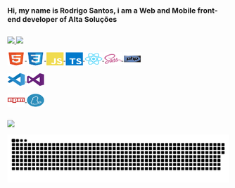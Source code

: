 ### Hi, my name is Rodrigo Santos, i am a Web and Mobile front-end developer of Alta Soluções

##

 <div>
  <a href="https://github.com/diguinholns">
  <img height="180em" src="https://github-readme-stats.vercel.app/api?username=diguinholns&show_icons=true&theme=synthwave&include_all_commits=true&count_private=true"/>
  <img height="180em" src="https://github-readme-stats.vercel.app/api/top-langs/?username=diguinholns&layout=compact&langs_count=7&theme=synthwave"/>
</div>
  
  <div style="display: inline_block"><br>
    <img align="center" alt="Digo-HTML" height="30" width="40" src="https://github.com/devicons/devicon/blob/master/icons/html5/html5-original.svg">
    <img align="center" alt="Digo-CSS3" height="30" width="40" src="https://github.com/devicons/devicon/blob/master/icons/css3/css3-original.svg">
    <img align="center" alt="Digo-Js" height="30" width="40" src="https://raw.githubusercontent.com/devicons/devicon/master/icons/javascript/javascript-plain.svg">
    <img align="center" alt="Digo-Ts" height="30" width="40" src="https://raw.githubusercontent.com/devicons/devicon/master/icons/typescript/typescript-plain.svg">
    <img align="center" alt="Digo-React" height="30" width="40" src="https://raw.githubusercontent.com/devicons/devicon/master/icons/react/react-original.svg">
    <img align="center" alt="Digo-SASS" height="30" width="40" src="https://raw.githubusercontent.com/devicons/devicon/master/icons/sass/sass-original.svg">
    <img align="center" alt="Digo-PHP" height="30" width="40" src="https://raw.githubusercontent.com/devicons/devicon/master/icons/php/php-original.svg">
    <br/>
    <br/>
    <img align="center" alt="Digo-Js" height="30" width="40" src="https://github.com/devicons/devicon/blob/master/icons/vscode/vscode-original.svg">
    <img align="center" alt="Digo-Js" height="30" width="40" src="https://github.com/devicons/devicon/blob/master/icons/visualstudio/visualstudio-plain.svg">
    <br/>
    <br/>
    <img align="center" alt="Digo-Js" height="30" width="40" src="https://github.com/devicons/devicon/blob/master/icons/npm/npm-original-wordmark.svg">
    <img align="center" alt="Digo-Js" height="30" width="40" src="https://github.com/devicons/devicon/blob/master/icons/yarn/yarn-original.svg">
  </div>
  
  ##
 
  <div>
    <a href = "mailto:rolnspessoal@gmail.com"><img src="https://img.shields.io/badge/-Gmail-%23333?style=for-the-badge&logo=gmail&logoColor=red" target="_blank"></a>
    
   ![Snake animation](https://github.com/diguinholns/diguinholns/blob/output/github-contribution-grid-snake.svg)
   
  </div>
